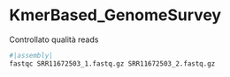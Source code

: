 # KmerBased_GenomeSurvey
Controllato qualità reads

```bash
#|assembly|
fastqc SRR11672503_1.fastq.gz SRR11672503_2.fastq.gz
```
